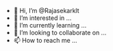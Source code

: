 - 👋 Hi, I’m @Rajasekarklt
- 👀 I’m interested in ...
- 🌱 I’m currently learning ...
- 💞️ I’m looking to collaborate on ...
- 📫 How to reach me ...

<!---
Rajasekarklt/Rajasekarklt is a ✨ special ✨ repository because its `README.md` (this file) appears on your GitHub profile.
You can click the Preview link to take a look at your changes.
--->
